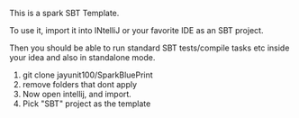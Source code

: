 This is a spark SBT Template.

To use it, import it into INtelliJ or your favorite IDE as an SBT project.

Then you should be able to run standard SBT tests/compile tasks etc 
inside your idea and also in standalone mode.

1) git clone jayunit100/SparkBluePrint <YOUR APP NAME>
1) remove folders that dont apply
1) Now open intellij, and import.
1) Pick "SBT" project as the template
